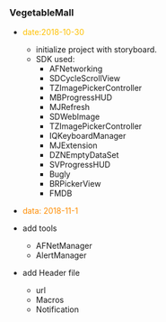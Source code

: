 ### VegetableMall
* <font color=#FF8C00}>date:2018-10-30</font>
  * initialize project with storyboard.
  * SDK used:
     * AFNetworking
     * SDCycleScrollView
     * TZImagePickerController
     * MBProgressHUD
     * MJRefresh
     * SDWebImage
     * TZImagePickerController
     * IQKeyboardManager
     * MJExtension
     * DZNEmptyDataSet
     * SVProgressHUD
     * Bugly
     * BRPickerView
     * FMDB 

* <font color=#FF8C00>data: 2018-11-1</font>
 * add tools
      * AFNetManager
      * AlertManager
  * add Header file
      * url
      * Macros
      * Notification
 
 